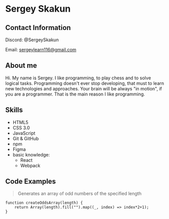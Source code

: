 # Sergey Skakun

## Contact Information

Discord: @SergeySkakun

Email: sergeylearn116@gmail.com

## About me

Hi. My name is Sergey. I like programming, to play chess and to solve logical tasks. Programming doesn't ever stop developing, that must to learn new technologies and approaches. Your brain will be always "in motion", if you are a programmer. That is the main reason I like programming.

## Skills

- HTML5
- CSS 3.0
- JavaScript
- Git & GitHub
- npm
- Figma
- basic knowledge:
  - React
  - Webpack

## Code Examples

> Generates an array of odd numbers of the specified length

```
function createOddsArray(length) {
    return Array(length).fill("").map((_, index) => index*2+1);
}
```
